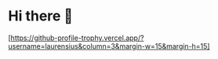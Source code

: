 # Hi there 👋
[https://github-profile-trophy.vercel.app/?username=laurensius&column=3&margin-w=15&margin-h=15]
